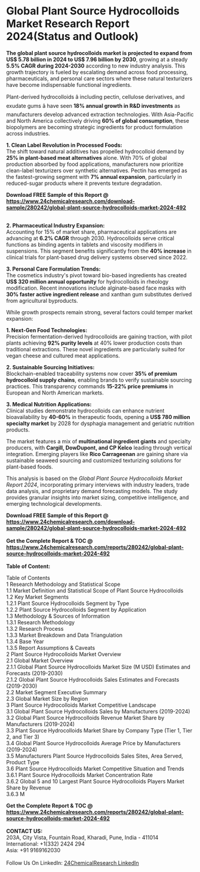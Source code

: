 <h1>Global Plant Source Hydrocolloids Market Research Report 2024(Status and Outlook)</h1><p><strong>The global plant source hydrocolloids market is projected to expand from US$ 5.78 billion in 2024 to US$ 7.96 billion by 2030</strong>, growing at a steady <strong>5.5% CAGR during 2024-2030</strong> according to new industry analysis. This growth trajectory is fueled by escalating demand across food processing, pharmaceuticals, and personal care sectors where these natural texturizers have become indispensable functional ingredients.</p><p>Plant-derived hydrocolloids â including pectin, cellulose derivatives, and exudate gums â have seen <strong>18% annual growth in R&amp;D investments</strong> as manufacturers develop advanced extraction technologies. With Asia-Pacific and North America collectively driving <strong>60% of global consumption</strong>, these biopolymers are becoming strategic ingredients for product formulation across industries.</p><p><strong>1. Clean Label Revolution in Processed Foods:</strong><br>
The shift toward natural additives has propelled hydrocolloid demand by <strong>25% in plant-based meat alternatives</strong> alone. With 70% of global production absorbed by food applications, manufacturers now prioritize clean-label texturizers over synthetic alternatives. Pectin has emerged as the fastest-growing segment with <strong>7% annual expansion</strong>, particularly in reduced-sugar products where it prevents texture degradation.</p><div><b>Download FREE Sample of this Report @ 
            <a href="https://www.24chemicalresearch.com/download-sample/280242/global-plant-source-hydrocolloids-market-2024-492">
            https://www.24chemicalresearch.com/download-sample/280242/global-plant-source-hydrocolloids-market-2024-492</a></b></div><br><p><strong>2. Pharmaceutical Industry Expansion:</strong><br>
Accounting for 15% of market share, pharmaceutical applications are advancing at <strong>6.2% CAGR</strong> through 2030. Hydrocolloids serve critical functions as binding agents in tablets and viscosity modifiers in suspensions. This segment benefits significantly from the <strong>40% increase</strong> in clinical trials for plant-based drug delivery systems observed since 2022.</p><p><strong>3. Personal Care Formulation Trends:</strong><br>
The cosmetics industry's pivot toward bio-based ingredients has created <strong>US$ 320 million annual opportunity</strong> for hydrocolloids in rheology modification. Recent innovations include alginate-based face masks with <strong>30% faster active ingredient release</strong> and xanthan gum substitutes derived from agricultural byproducts.</p><p>While growth prospects remain strong, several factors could temper market expansion:</p><p><strong>1. Next-Gen Food Technologies:</strong><br>
Precision fermentation-derived hydrocolloids are gaining traction, with pilot plants achieving <strong>92% purity levels</strong> at 40% lower production costs than traditional extractions. These novel ingredients are particularly suited for vegan cheese and cultured meat applications.</p><p><strong>2. Sustainable Sourcing Initiatives:</strong><br>
Blockchain-enabled traceability systems now cover <strong>35% of premium hydrocolloid supply chains</strong>, enabling brands to verify sustainable sourcing practices. This transparency commands <strong>15-22% price premiums</strong> in European and North American markets.</p><p><strong>3. Medical Nutrition Applications:</strong><br>
Clinical studies demonstrate hydrocolloids can enhance nutrient bioavailability by <strong>40-60%</strong> in therapeutic foods, opening a <strong>US$ 780 million specialty market</strong> by 2028 for dysphagia management and geriatric nutrition products.</p><p>The market features a mix of <strong>multinational ingredient giants</strong> and specialty producers, with <strong>Cargill, DowDupont, and CP Kelco</strong> leading through vertical integration. Emerging players like <strong>Rico Carrageenan</strong> are gaining share via sustainable seaweed sourcing and customized texturizing solutions for plant-based foods.</p><p>This analysis is based on the <em>Global Plant Source Hydrocolloids Market Report 2024</em>, incorporating primary interviews with industry leaders, trade data analysis, and proprietary demand forecasting models. The study provides granular insights into market sizing, competitive intelligence, and emerging technological developments.</p><div><b>Download FREE Sample of this Report @ 
            <a href="https://www.24chemicalresearch.com/download-sample/280242/global-plant-source-hydrocolloids-market-2024-492">
            https://www.24chemicalresearch.com/download-sample/280242/global-plant-source-hydrocolloids-market-2024-492</a></b></div><br><div><b>Get the Complete Report & TOC @ 
            <a href="https://www.24chemicalresearch.com/reports/280242/global-plant-source-hydrocolloids-market-2024-492">
            https://www.24chemicalresearch.com/reports/280242/global-plant-source-hydrocolloids-market-2024-492</a></b></div><br>
            <b>Table of Content:</b><p>Table of Contents<br />
 1 Research Methodology and Statistical Scope<br />
 1.1 Market Definition and Statistical Scope of Plant Source Hydrocolloids<br />
 1.2 Key Market Segments<br />
 1.2.1 Plant Source Hydrocolloids Segment by Type<br />
 1.2.2 Plant Source Hydrocolloids Segment by Application<br />
 1.3 Methodology & Sources of Information<br />
 1.3.1 Research Methodology<br />
 1.3.2 Research Process<br />
 1.3.3 Market Breakdown and Data Triangulation<br />
 1.3.4 Base Year<br />
 1.3.5 Report Assumptions & Caveats<br />
 2 Plant Source Hydrocolloids Market Overview<br />
 2.1 Global Market Overview<br />
 2.1.1 Global Plant Source Hydrocolloids Market Size (M USD) Estimates and Forecasts (2019-2030)<br />
 2.1.2 Global Plant Source Hydrocolloids Sales Estimates and Forecasts (2019-2030)<br />
 2.2 Market Segment Executive Summary<br />
 2.3 Global Market Size by Region<br />
 3 Plant Source Hydrocolloids Market Competitive Landscape<br />
 3.1 Global Plant Source Hydrocolloids Sales by Manufacturers (2019-2024)<br />
 3.2 Global Plant Source Hydrocolloids Revenue Market Share by Manufacturers (2019-2024)<br />
 3.3 Plant Source Hydrocolloids Market Share by Company Type (Tier 1, Tier 2, and Tier 3)<br />
 3.4 Global Plant Source Hydrocolloids Average Price by Manufacturers (2019-2024)<br />
 3.5 Manufacturers Plant Source Hydrocolloids Sales Sites, Area Served, Product Type<br />
 3.6 Plant Source Hydrocolloids Market Competitive Situation and Trends<br />
 3.6.1 Plant Source Hydrocolloids Market Concentration Rate<br />
 3.6.2 Global 5 and 10 Largest Plant Source Hydrocolloids Players Market Share by Revenue<br />
 3.6.3 M</p><div><b>Get the Complete Report & TOC @ 
            <a href="https://www.24chemicalresearch.com/reports/280242/global-plant-source-hydrocolloids-market-2024-492">
            https://www.24chemicalresearch.com/reports/280242/global-plant-source-hydrocolloids-market-2024-492</a></b></div><br><b>CONTACT US:</b><br>
            203A, City Vista, Fountain Road, Kharadi, Pune, India - 411014<br>
            International: +1(332) 2424 294<br>
            Asia: +91 9169162030 <br><br>
            Follow Us On LinkedIn: <a href="https://www.linkedin.com/company/24chemicalresearch/">24ChemicalResearch LinkedIn</a>